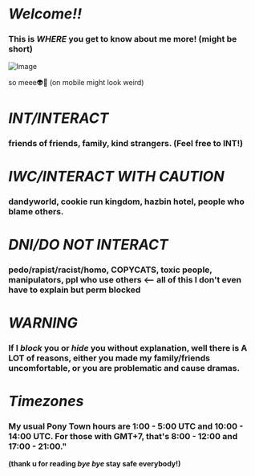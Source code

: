 # ***Welcome!!***
  ### This is *WHERE* you get to know about me more! (might be short)




![Image](https://github.com/user-attachments/assets/6406523d-a663-4481-9d81-fafbd04defa6)





so meee👽👾 (on mobile might look weird)
# ***INT/INTERACT***
  ### friends of friends, family, kind strangers. (Feel free to INT!)

# ***IWC/INTERACT WITH CAUTION***
  ### dandyworld, cookie run kingdom, hazbin hotel, people who blame others.

# ***DNI/DO NOT INTERACT***
  ### pedo/rapist/racist/homo, **COPYCATS**, toxic people, manipulators, ppl who use others <-- all of this I don't even have to explain but perm blocked

# ***WARNING***
  ### If I *block* you or *hide* you without explanation, well there is A LOT of reasons, either you made my family/friends uncomfortable, or you are problematic and cause dramas.

# ***Timezones***
 ### My usual Pony Town hours are 1:00 - 5:00 UTC and 10:00 - 14:00 UTC. For those with GMT+7, that's 8:00 - 12:00 and 17:00 - 21:00."

**(thank u for reading *bye bye* stay safe everybody!)**
